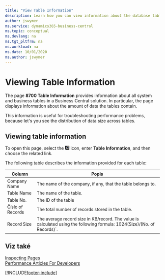 ```yaml
---
title: "View Table Information"
description: Learn how you can view information about the database tables right from the client interface in Business Central.
author: jswymer
ms.service: dynamics365-business-central
ms.topic: conceptual
ms.devlang: na
ms.tgt_pltfrm: na
ms.workload: na
ms.date: 10/01/2020
ms.author: jswymer
---
```


# Viewing Table Information

The page **8700 Table Information** provides information about all system and business tables in a Business Central solution. In particular, the page displays information about the amount of data the tables contain.

This information is useful for troubleshooting performance problems, because let's you see the distribution of data size across tables.

## Viewing table information

To open this page, select the ![Search for Page or Report](media/ui-search/search_small.png "Search for Page or Report icon") icon, enter **Table Information**, and then choose the related link.

The following table describes the information provided for each table:

| Column | Popis |
|------|-----------|
| Company Name | The name of the company, if any, that the table belongs to. |
| Table Name | The name of the table. |
| Table No. | The ID of the table |
| Číslo of Records | The total number of records stored in the table. |
| Record Size | The average record size in KB/record. The value is calculated using the following formula: 1024(Size)/(No. of Records)`. |

## Viz také

[Inspecting Pages](across-inspect-page.md)  
[Performance Articles For Developers](/dynamics365/business-central/dev-itpro/performance/performance-developer)


[!INCLUDE[footer-include](includes/footer-banner.md)]